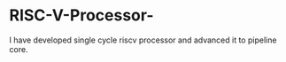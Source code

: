 # RISC-V-Processor-
I have developed single cycle riscv processor and advanced it to pipeline core.
